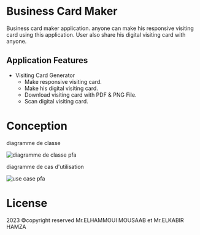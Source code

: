 # Business Card Maker
Business card maker application. anyone can make his responsive visiting card using this application. User also share his digital visiting card with anyone. 

## Application Features
- Visiting Card Generator
  - Make responsive visiting card.
  - Make his digital visiting card.
  - Download visiting card with PDF & PNG File.
  - Scan digital visiting card.


# Conception
diagramme de classe

![diagramme de classe pfa](https://github.com/xclcok/iLocatorMobileApp/assets/110390586/8fda6177-8c1b-4c0c-961e-606a48823c1c)

diagramme de cas d'utilisation

![use case pfa](https://github.com/xclcok/iLocatorMobileApp/assets/110390586/1f17502b-cf7d-449e-92a7-0da28adbd04a)


# License
2023 ©copyright reserved Mr.ELHAMMOUI MOUSAAB et Mr.ELKABIR HAMZA


